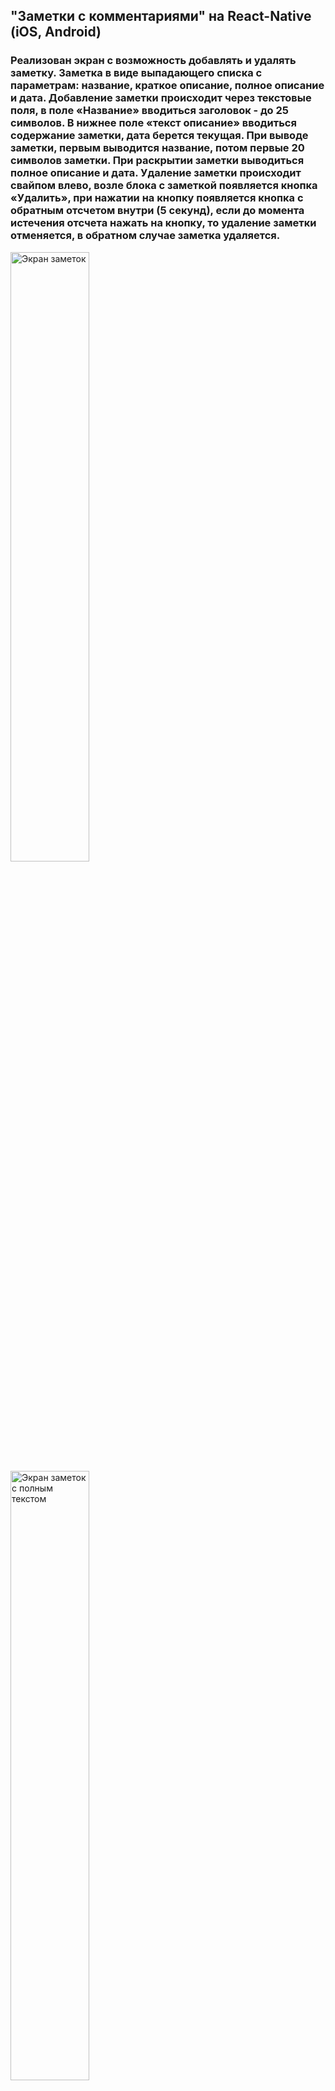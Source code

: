 <h2>"Заметки с комментариями" на React-Native (iOS, Android)</h2>

<h3>
  Реализован экран с возможность добавлять и удалять заметку. Заметка в виде
  выпадающего списка с параметрам: название, краткое описание, полное описание и
  дата. Добавление заметки происходит через текстовые поля, в поле «Название»
  вводиться заголовок - до 25 символов. В нижнее поле «текст описание» вводиться
  содержание заметки, дата берется текущая. При выводе заметки, первым выводится
  название, потом первые 20 символов заметки. При раскрытии заметки выводиться
  полное описание и дата. Удаление заметки происходит свайпом влево, возле блока
  с заметкой появляется кнопка «Удалить», при нажатии на кнопку появляется
  кнопка с обратным отсчетом внутри (5 секунд), если до момента истечения
  отсчета нажать на кнопку, то удаление заметки отменяется, в обратном случае
  заметка удаляется.
</h3>
<div>
  <img
    height="50%"
    style="display: inline-block"
    src="src/images/readmy/1/screen.png"
    alt="Экран заметок" />
  <img
    height="50%"
    style="display: inline-block"
    src="src/images/readmy/1/screenOpen.png"
    alt="Экран заметок с полным текстом" />
  <img
    height="50%"
    style="display: inline-block"
    src="src/images/readmy/1/remove.png"
    alt="Удаление заметки" />
  <img
    height="50%"
    style="display: inline-block"
    src="src/images/readmy/1/5sec.png"
    alt="Обратный отсчёт" />
</div>

<h3>
  Внутри заметки хранятся комментарии и есть возможность их добавления.
  Комментарий содержит в себе: название, текст комментария и время/дату, в
  которое этот комментарий отправили. Реализована возможность ответа на
  комментарии. При клике на ссылку «Ответить» возле текстового поля появляется
  текст «Ответ на комментарий - {название комментария}». По умолчанию
  показывается только один ответ на комментарий, при клике на «показать все
  ответы» появляются все ответы.
</h3>
<div>
  <img
    height="50%"
    style="display: inline-block"
    src="src/images/readmy/2/comment.png"
    alt="Комментарий" />
  <img
    height="50%"
    style="display: inline-block"
    src="src/images/readmy/2/response.png"
    alt="Ответ на комментарий" />
</div>
<h3>Реализована смена тем по нажатию переключателя.</h3>
<div>
  <img
    height="50%"
    style="display: inline-block"
    src="src/images/readmy/3/dark.png"
    alt="Комментарий" />
  <img
    height="50%"
    style="display: inline-block"
    src="src/images/readmy/3/darkAll.png"
    alt="Ответ на комментарий" />
  <img
    height="50%"
    style="display: inline-block"
    src="src/images/readmy/3/light.png"
    alt="Ответ на комментарий" />
</div>
<h3>Реализована фильтрация заметок по выбранному периоду времени.</h3>
<div>
  <img
    height="50%"
    style="display: inline-block"
    src="src/images/readmy/4/sort.png"
    alt="Сортировка" />
</div>
<h3>При разработке использовались дополнительные библиотеки:</h3>
<ul>
  <li>react-native-swiper</li>
  <li>react-native-switch</li>
  <li>@react-native-community/datetimepicker</li>
  <li>react-native-vector-icons</li>
</ul>
